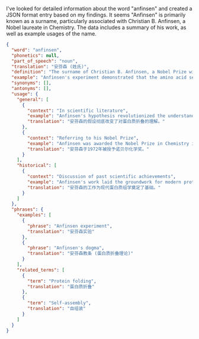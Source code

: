I've looked for detailed information about the word "anfinsen" and created a JSON format entry based on my findings. It seems "Anfinsen" is primarily known as a surname, particularly associated with Christian B. Anfinsen, a Nobel laureate in Chemistry. The data includes a summary of his work, as well as example usages of the name.

```json
{
  "word": "anfinsen",
  "phonetics": null,
  "part_of_speech": "noun",
  "translation": "安芬森 (姓氏)",
  "definition": "The surname of Christian B. Anfinsen, a Nobel Prize winner in Chemistry known for his work on protein folding.",
  "example": "Anfinsen's experiment demonstrated that the amino acid sequence of a protein determines its three-dimensional structure.",
  "synonyms": [],
  "antonyms": [],
  "usage": {
    "general": [
      {
        "context": "In scientific literature",
        "example": "Anfinsen's hypothesis revolutionized the understanding of protein folding.",
        "translation": "安芬森的假设彻底改变了对蛋白质折叠的理解。"
      },
      {
        "context": "Referring to his Nobel Prize",
        "example": "Anfinsen was awarded the Nobel Prize in Chemistry in 1972.",
        "translation": "安芬森于1972年被授予诺贝尔化学奖。"
      }
    ],
    "historical": [
      {
        "context": "Discussion of past scientific achievements",
        "example": "Anfinsen's work laid the groundwork for modern proteomics.",
        "translation": "安芬森的工作为现代蛋白质组学奠定了基础。"
      }
    ]
  },
  "phrases": {
    "examples": [
      {
        "phrase": "Anfinsen experiment",
        "translation": "安芬森实验"
      },
      {
        "phrase": "Anfinsen's dogma",
        "translation": "安芬森教条 (蛋白质折叠理论)"
      }
    ],
    "related_terms": [
      {
        "term": "Protein folding",
        "translation": "蛋白质折叠"
      },
      {
        "term": "Self-assembly",
        "translation": "自组装"
      }
    ]
  }
}
```
 